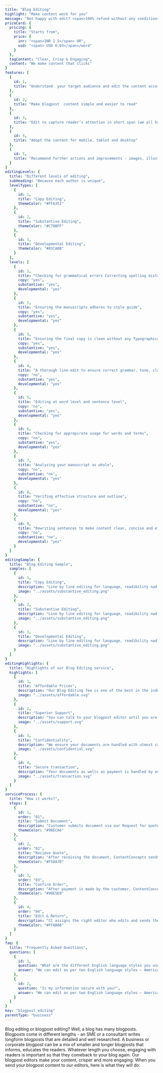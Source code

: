 ```yaml
---
title: "Blog Editing"
highlight: "Make content work for you"
message: "Not happy with edit? <span>100% refund without any condition</span>"
priceCard: {
  pricing: {
    title: "Starts from",
    price: {
      inr: "<span>INR 1.5</span> OR",
      usd: "<span> USD 0.03</span>/word"
    }
  },
  tagContent: "Clear, Crisp & Engaging",
  content: "We make content that clicks"
}
features: [
  {
    id: 1,
    title: "Understand  your target audience and edit the content accordingly"
  },
  {
    id: 2,
    title: "Make blogpost  content simple and easier to read"
  },
  {
    id: 3,
    title: "Edit to capture reader’s attention in short span (we all have ADD)"
  },
  {
    id: 4,
    title: "Adapt the content for mobile, tablet and desktop"
  },
  {
    id: 5,
    title: "Recommend further actions and improvements - images, illustrations"
  }
]
editingLevels: {
  title: "Different levels of editing",
  subHeading: "Because each author is unique",
  levelTypes: [
    {
      id: 1,
      title: "Copy Editing",
      themeColor: "#FFA351"
    },
    {
      id: 2,
      title: "Substantive Editing",
      themeColor: "#C78BFF"
    },
    {
      id: 3,
      title: "Developmental Editing",
      themeColor: "#03CA8B"
    }
  ],
  levels: [
    {
      id: 1,
      title: "Checking for grammatical errors Correcting spelling mistakes",
      copy: "yes",
      substantive: "yes",
      developmental: "yes"
    },
    {
      id: 2,
      title: "Ensuring the manuscripts adheres to style guide",
      copy: "yes",
      substantive: "yes",
      developmental: "yes"
    },
    {
      id: 3,
      title: "Ensuring the final copy is clean without any Typographical or other errors",
      copy: "yes",
      substantive: "yes",
      developmental: "yes"
    },
    {
      id: 4,
      title: "A thorough line-edit to ensure correct grammar, tone, clarity and consistency",
      copy: "no",
      substantive: "yes",
      developmental: "yes"
    },
    {
      id: 5,
      title: "Editing at word level and sentence level",
      copy: "no",
      substantive: "yes",
      developmental: "yes"
    },
    {
      id: 6,
      title: "Checking for appropirate usage for words and terms",
      copy: "no",
      substantive: "yes",
      developmental: "yes"
    },
    {
      id: 7,
      title: "Analyzing your manuscript as whole",
      copy: "no",
      substantive: "no",
      developmental: "yes"
    },
    {
      id: 8,
      title: "Verifing effective structure and outline",
      copy: "no",
      substantive: "no",
      developmental: "yes"
    },
    {
      id: 9,
      title: "Rewriting sentences to make content clear, concise and effective",
      copy: "no",
      substantive: "no",
      developmental: "yes"
    }
  ]
}
editingSample: {
  title: "Blog Editing Sample",
  samples: [
    {
      id: 1,
      title: "Copy Editing",
      description: "Line by line editing for language, readibility nad technical learning improvement",
      image: "../assets/substantive_editing.png"
    },
    {
      id: 2,
      title: "Substantive Editing",
      description: "Line by line editing for language, readibility nad technical learning improvement",
      image: "../assets/substantive_editing.png"
    },
    {
      id: 3,
      title: "Developmental Editing",
      description: "Line by line editing for language, readibility nad technical learning improvement",
      image: "../assets/substantive_editing.png"
    }
  ]
}
editingHighlights: {
  title: "Highlights of our Blog Editing service",
  highlights: [
    {
      id: 1,
      title: "Affordable Prices",
      description: "Our Blog Editing fee is one of the best in the industry for the level of quality work we offer from our trusted blogpost editors.",
      image: "../assets/affordable.svg"
    },
    {
      id: 2,
      title: "Superior Support",
      description: "You can talk to your blogpost editor until you are satisfied with our editing service, get your queries answered via email or chat and send your blogpost content after review for further check.",
      image: "../assets/support.svg"
    },
    {
      id: 3,
      title: "Confidentiality",
      description: "We ensure your documents are handled with utmost care. We can sign NDA if necessary.",
      image: "../assets/confidential.svg"
    },
    {
      id: 4,
      title: "Secure transaction",
      description: "Your documents as wells as payment is handled by our secure website which has passed the best level of security testing in the industry.",
      image: "../assets/transaction.svg"
    }
  ]
}
serviceProcess: {
  title: "How it works?",
  steps: [
    {
      id: 1,
      order: "01",
      title: "Submit Document",
      description: "Customer submits document via our Request for quote page.",
      themeColor: "#98ECA6"
    },
    {
      id: 2,
      order: "02",
      title: "Recieve Quote",
      description: "After receiving the document, ContentConcepts sends price quote.",
      themeColor: "#F5DA7D"
    },
    {
      id: 3,
      order: "03",
      title: "Confirm Order",
      description: "After payment is made by the customer, ContentConcepts sends confirmation of payment.",
      themeColor: "#98E5E0"
    },
    {
      id: 4,
      order: "04",
      title: "Edit & Return",
      description: "CC assigns the right editor who edits and sends the edited document back to the customer.",
      themeColor: "#FFABAB"
    }
  ]
}
faq: {
  title: "Frequently Asked Questions",
  questions: [
    {
      id: 1,
      question: "What are the different English language styles you use while editing?",
      answer: "We can edit as per two English language styles – American English and British English. You can choose your preferred language style in the online submission form."
    },
    {
      id: 2,
      question: "Is my information secure with you?",
      answer: "We can edit as per two English language styles – American English and British English."
    }
  ]
}
key: "blogpost_editing"
parentType: "business"
---
```


Blog editing or blogpost editing? Well, a blog has many blogposts. Blogposts come in different lengths	- an SME or a consultant writes longform blogposts that are detailed and well researched. A business or corporate blogpost can be a mix of smaller and longer blogposts that informs, educates the readers. Whatever length you choose, engaging with readers is important so that they comeback to your blog again. Our blogpost editors make your content, crisper and more engaging. When you send your blogpost content to our editors, here is what they will do:
